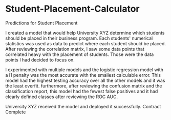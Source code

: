 # Student-Placement-Calculator

Predictions for Student Placement

I created a model that would help University XYZ determine which students should be placed in their business program. Each students' numerical statistics was used as data to predict where each student should be placed. After reviewing the correlation matrix, I saw some data points that correlated heavy with the placement of students. Those were the data points I had decided to focus on.

I experimented with multiple models and the logistic regression model with a l1 penalty was the most accurate with the smallest calculable error. This model had the highest testing accuracy over all the other models and it was the least overfit. furthermore, after reviewing the confusion matrix and the classification report, this model had the fewest false positives and it had clearly defined classes after reviewing the ROC AUC.

University XYZ received the model and deployed it successfully. Contract Complete
